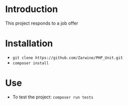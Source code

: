 # Introduction 
This project responds to a job offer

# Installation
- `git clone https://github.com/Zarwine/PHP_Unit.git`
- `composer install`

# Use
- To test the project: `composer run tests`